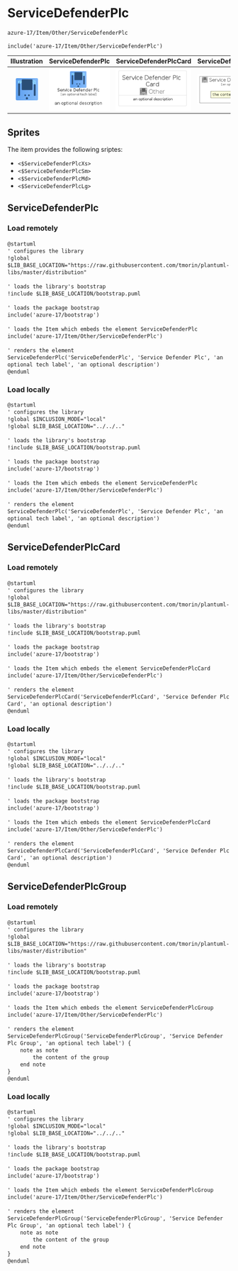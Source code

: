# ServiceDefenderPlc


```text
azure-17/Item/Other/ServiceDefenderPlc
```

```text
include('azure-17/Item/Other/ServiceDefenderPlc')
```



| Illustration | ServiceDefenderPlc | ServiceDefenderPlcCard | ServiceDefenderPlcGroup |
| :---: | :---: | :---: | :---: |
| ![illustration for Illustration](../../../azure-17/Item/Other/ServiceDefenderPlc.png) | ![illustration for ServiceDefenderPlc](../../../azure-17/Item/Other/ServiceDefenderPlc.Local.png) | ![illustration for ServiceDefenderPlcCard](../../../azure-17/Item/Other/ServiceDefenderPlcCard.Local.png) | ![illustration for ServiceDefenderPlcGroup](../../../azure-17/Item/Other/ServiceDefenderPlcGroup.Local.png) |



## Sprites
The item provides the following sriptes:

- `<$ServiceDefenderPlcXs>`
- `<$ServiceDefenderPlcSm>`
- `<$ServiceDefenderPlcMd>`
- `<$ServiceDefenderPlcLg>`





## ServiceDefenderPlc

### Load remotely
```plantuml
@startuml
' configures the library
!global $LIB_BASE_LOCATION="https://raw.githubusercontent.com/tmorin/plantuml-libs/master/distribution"

' loads the library's bootstrap
!include $LIB_BASE_LOCATION/bootstrap.puml

' loads the package bootstrap
include('azure-17/bootstrap')

' loads the Item which embeds the element ServiceDefenderPlc
include('azure-17/Item/Other/ServiceDefenderPlc')

' renders the element
ServiceDefenderPlc('ServiceDefenderPlc', 'Service Defender Plc', 'an optional tech label', 'an optional description')
@enduml
```

### Load locally
```plantuml
@startuml
' configures the library
!global $INCLUSION_MODE="local"
!global $LIB_BASE_LOCATION="../../.."

' loads the library's bootstrap
!include $LIB_BASE_LOCATION/bootstrap.puml

' loads the package bootstrap
include('azure-17/bootstrap')

' loads the Item which embeds the element ServiceDefenderPlc
include('azure-17/Item/Other/ServiceDefenderPlc')

' renders the element
ServiceDefenderPlc('ServiceDefenderPlc', 'Service Defender Plc', 'an optional tech label', 'an optional description')
@enduml
```

## ServiceDefenderPlcCard

### Load remotely
```plantuml
@startuml
' configures the library
!global $LIB_BASE_LOCATION="https://raw.githubusercontent.com/tmorin/plantuml-libs/master/distribution"

' loads the library's bootstrap
!include $LIB_BASE_LOCATION/bootstrap.puml

' loads the package bootstrap
include('azure-17/bootstrap')

' loads the Item which embeds the element ServiceDefenderPlcCard
include('azure-17/Item/Other/ServiceDefenderPlc')

' renders the element
ServiceDefenderPlcCard('ServiceDefenderPlcCard', 'Service Defender Plc Card', 'an optional description')
@enduml
```

### Load locally
```plantuml
@startuml
' configures the library
!global $INCLUSION_MODE="local"
!global $LIB_BASE_LOCATION="../../.."

' loads the library's bootstrap
!include $LIB_BASE_LOCATION/bootstrap.puml

' loads the package bootstrap
include('azure-17/bootstrap')

' loads the Item which embeds the element ServiceDefenderPlcCard
include('azure-17/Item/Other/ServiceDefenderPlc')

' renders the element
ServiceDefenderPlcCard('ServiceDefenderPlcCard', 'Service Defender Plc Card', 'an optional description')
@enduml
```

## ServiceDefenderPlcGroup

### Load remotely
```plantuml
@startuml
' configures the library
!global $LIB_BASE_LOCATION="https://raw.githubusercontent.com/tmorin/plantuml-libs/master/distribution"

' loads the library's bootstrap
!include $LIB_BASE_LOCATION/bootstrap.puml

' loads the package bootstrap
include('azure-17/bootstrap')

' loads the Item which embeds the element ServiceDefenderPlcGroup
include('azure-17/Item/Other/ServiceDefenderPlc')

' renders the element
ServiceDefenderPlcGroup('ServiceDefenderPlcGroup', 'Service Defender Plc Group', 'an optional tech label') {
    note as note
        the content of the group
    end note
}
@enduml
```

### Load locally
```plantuml
@startuml
' configures the library
!global $INCLUSION_MODE="local"
!global $LIB_BASE_LOCATION="../../.."

' loads the library's bootstrap
!include $LIB_BASE_LOCATION/bootstrap.puml

' loads the package bootstrap
include('azure-17/bootstrap')

' loads the Item which embeds the element ServiceDefenderPlcGroup
include('azure-17/Item/Other/ServiceDefenderPlc')

' renders the element
ServiceDefenderPlcGroup('ServiceDefenderPlcGroup', 'Service Defender Plc Group', 'an optional tech label') {
    note as note
        the content of the group
    end note
}
@enduml
```


